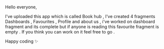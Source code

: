Hello everyone,

I've uploaded this app which is called Book hub , I've created 4 fragments  Dashboards ,
 Favourites ,  Profile and about us , i've worked on dashboard fragment and its complete but if anyone is 
reading this favourite fragment is empty . If you think you can work on it feel free to go .

Happy coding ✨